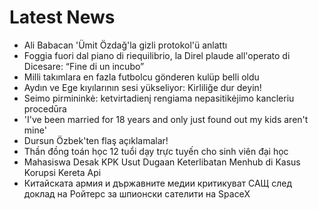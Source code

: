 # Latest News
-  Ali Babacan 'Ümit Özdağ'la gizli protokol'ü anlattı
-  Foggia fuori dal piano di riequilibrio, la Direl plaude all'operato di Dicesare: “Fine di un incubo”
-  Milli takımlara en fazla futbolcu gönderen kulüp belli oldu
-  Aydın ve Ege kıyılarının sesi yükseliyor: Kirliliğe dur deyin!
-  Seimo pirmininkė: ketvirtadienį rengiama nepasitikėjimo kancleriu procedūra
-  'I've been married for 18 years and only just found out my kids aren't mine'
-  Dursun Özbek'ten flaş açıklamalar!
-  Thần đồng toán học 12 tuổi dạy trực tuyến cho sinh viên đại học
-  Mahasiswa Desak KPK Usut Dugaan Keterlibatan Menhub di Kasus Korupsi Kereta Api
-  Китайската армия и държавните медии критикуват САЩ след доклад на Ройтерс за шпионски сателити на SpaceX
